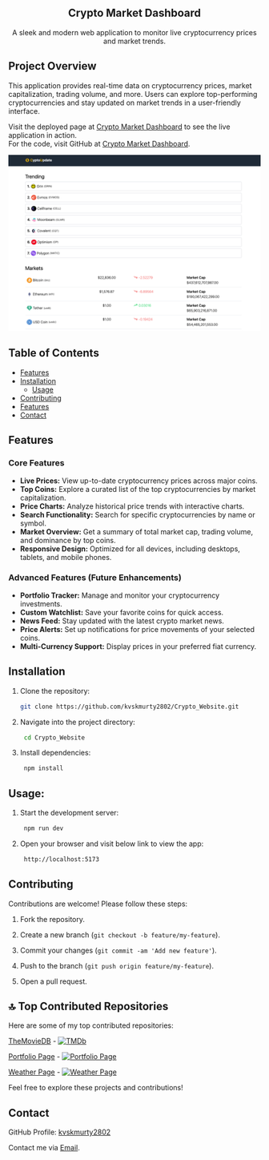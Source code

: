 <h2 align="center">Crypto Market Dashboard </h2>
<p align="center">
A sleek and modern web application to monitor live cryptocurrency prices and market trends.
</p>

## Project Overview

This application provides real-time data on cryptocurrency prices, market capitalization, trading volume, and more. Users can explore top-performing cryptocurrencies and stay updated on market trends in a user-friendly interface.

Visit the deployed page at [Crypto Market Dashboard](/) to see the live application in action.  
For the code, visit GitHub at [Crypto Market Dashboard](https://github.com/kvskmurty2802/Crypto_Website.git).

![Screenshot](Image.png)

## Table of Contents

- [Features](#Features)
- [Installation](#Installation)
  - [Usage](#Usage)
- [Contributing](#Contributing)
- [Features](#Features)
- [Contact](#Contact)

## Features

### Core Features
- **Live Prices:** View up-to-date cryptocurrency prices across major coins.
- **Top Coins:** Explore a curated list of the top cryptocurrencies by market capitalization.
- **Price Charts:** Analyze historical price trends with interactive charts.
- **Search Functionality:** Search for specific cryptocurrencies by name or symbol.
- **Market Overview:** Get a summary of total market cap, trading volume, and dominance by top coins.
- **Responsive Design:** Optimized for all devices, including desktops, tablets, and mobile phones.

### Advanced Features (Future Enhancements)
- **Portfolio Tracker:** Manage and monitor your cryptocurrency investments.
- **Custom Watchlist:** Save your favorite coins for quick access.
- **News Feed:** Stay updated with the latest crypto market news.
- **Price Alerts:** Set up notifications for price movements of your selected coins.
- **Multi-Currency Support:** Display prices in your preferred fiat currency.

## Installation

1. Clone the repository:
   ```bash
   git clone https://github.com/kvskmurty2802/Crypto_Website.git
2. Navigate into the project directory:
   ```bash
    cd Crypto_Website
3. Install dependencies:
   ```bash
    npm install
## Usage:

1. Start the development server:
   ```bash
    npm run dev
2. Open your browser and visit below link to view the app:
   ```bash
    http://localhost:5173
## Contributing

Contributions are welcome! Please follow these steps:

1. Fork the repository.
   
2. Create a new branch (`git checkout -b feature/my-feature`).
   
3. Commit your changes (`git commit -am 'Add new feature'`).
   
4. Push to the branch (`git push origin feature/my-feature`).
   
5. Open a pull request.


## 🔝 Top Contributed Repositories

Here are some of my top contributed repositories:

[TheMovieDB](https://github.com/kvskmurty2802/TheMovieDB) - [![TMDb](https://img.shields.io/badge/TMDb-Movie%20database-blue)](https://themoviedb-wine.vercel.app/)

[Portfolio Page](https://github.com/kvskmurty2802/Portfolio_Page) - [![Portfolio Page](https://img.shields.io/badge/Portfolio%20Page-Portfolio%20page-red)](https://portfolio-page-nu-two.vercel.app/)

[Weather Page](https://github.com/kvskmurty2802/Weather_Page) - [![Weather Page](https://img.shields.io/badge/Weather%20Page-Weather%20application-green)](https://weather-page-eight.vercel.app/)


Feel free to explore these projects and contributions!

## Contact

GitHub Profile: [kvskmurty2802](http://github.com/kvskmurty2802/)

Contact me via [Email](mailto:krishnamurty2802@gmail.com).

<!-- ## 💰 You can help me by Donating

### Cryptocurrency Donations Accepted 💸
You can support my work by donating cryptocurrencies! -->

<!-- **Bitcoin (BTC):**  
`bc1qxyzabc1234567890abcdefg123456789xyzabc`

**Ethereum (ETH):**  
`0xABC123456789DEF123456789ABCDEF1234567890`

**Tether (USDT):**  
`0xDEF123456789ABC123456789DEF123456789ABC`

**Litecoin (LTC):**  
`LTC1qxyzabc1234567890abcdefg123456789xyzabc` -->

<!-- ### Thank you for your support! 🚀 -->
